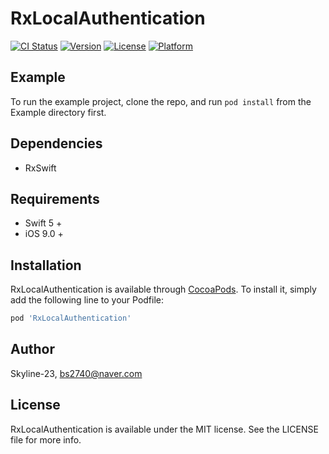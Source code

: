 # RxLocalAuthentication

[![CI Status](https://img.shields.io/travis/Skyline-23/RxLocalAuthentication.svg?style=flat)](https://travis-ci.org/Skyline-23/RxLocalAuthentication)
[![Version](https://img.shields.io/cocoapods/v/RxLocalAuthentication.svg?style=flat)](https://cocoapods.org/pods/RxLocalAuthentication)
[![License](https://img.shields.io/cocoapods/l/RxLocalAuthentication.svg?style=flat)](https://cocoapods.org/pods/RxLocalAuthentication)
[![Platform](https://img.shields.io/cocoapods/p/RxLocalAuthentication.svg?style=flat)](https://cocoapods.org/pods/RxLocalAuthentication)

## Example

To run the example project, clone the repo, and run `pod install` from the Example directory first.

## Dependencies
- RxSwift

## Requirements
- Swift 5 +
- iOS 9.0 +

## Installation

RxLocalAuthentication is available through [CocoaPods](https://cocoapods.org). To install
it, simply add the following line to your Podfile:

```ruby
pod 'RxLocalAuthentication'
```

## Author

Skyline-23, bs2740@naver.com

## License

RxLocalAuthentication is available under the MIT license. See the LICENSE file for more info.
